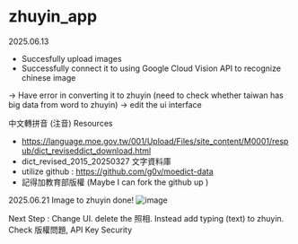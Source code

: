 # zhuyin_app


2025.06.13
- Succesfully upload images
- Successfully connect it to using Google Cloud Vision API to recognize chinese image 

-> Have error in converting it to zhuyin (need to check whether taiwan has big data from word to zhuyin)
-> edit the ui interface 


中文轉拼音 (注音)
Resources
- https://language.moe.gov.tw/001/Upload/Files/site_content/M0001/respub/dict_reviseddict_download.html
- dict_revised_2015_20250327	文字資料庫
- utilize github : https://github.com/g0v/moedict-data
- 記得加教育部版權 (Maybe I can fork the github up )

2025.06.21
Image to zhuyin done!
![image](https://github.com/user-attachments/assets/c515fef1-0b60-4690-86cb-43a51ba4e907)

Next Step : Change UI. delete the 照相. Instead add typing (text) to zhuyin.
Check 版權問題, API Key Security
